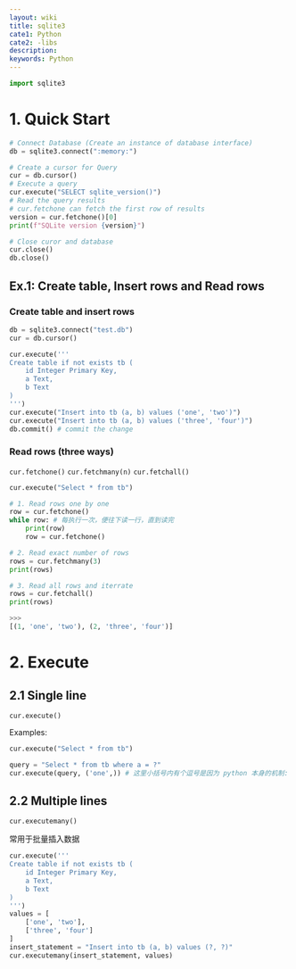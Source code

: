 ```yaml
---
layout: wiki
title: sqlite3
cate1: Python
cate2: -libs
description: 
keywords: Python
---
```


```py
import sqlite3
```

# 1. Quick Start
```py
# Connect Database (Create an instance of database interface)
db = sqlite3.connect(":memory:")

# Create a cursor for Query
cur = db.cursor()
# Execute a query
cur.execute("SELECT sqlite_version()")
# Read the query results
# cur.fetchone can fetch the first row of results
version = cur.fetchone()[0]
print(f"SQLite version {version}")

# Close curor and database
cur.close()
db.close()
```

## Ex.1: Create table, Insert rows and Read rows
### Create table and insert rows
```py
db = sqlite3.connect("test.db")
cur = db.cursor()

cur.execute('''
Create table if not exists tb (
    id Integer Primary Key,
    a Text, 
    b Text
)
''')
cur.execute("Insert into tb (a, b) values ('one', 'two')")
cur.execute("Insert into tb (a, b) values ('three', 'four')")
db.commit() # commit the change
```

### Read rows (three ways)
`cur.fetchone()`
`cur.fetchmany(n)`
`cur.fetchall()`

```py
cur.execute("Select * from tb")

# 1. Read rows one by one
row = cur.fetchone()
while row: # 每执行一次，便往下读一行，直到读完
    print(row)
    row = cur.fetchone()

# 2. Read exact number of rows
rows = cur.fetchmany(3)
print(rows)

# 3. Read all rows and iterrate
rows = cur.fetchall()
print(rows)

>>> 
[(1, 'one', 'two'), (2, 'three', 'four')]
```




# 2. Execute 
## 2.1 Single line
`cur.execute()`

Examples:

```py
cur.execute("Select * from tb")

query = "Select * from tb where a = ?"
cur.execute(query, ('one',)) # 这里小括号内有个逗号是因为 python 本身的机制: 单个元素的 tuple 如果不带逗号就不会被当作一个 tuple
```

## 2.2 Multiple lines
`cur.executemany()`

常用于批量插入数据

```py
cur.execute('''
Create table if not exists tb (
    id Integer Primary Key,
    a Text, 
    b Text
)
''')
values = [
    ['one', 'two'],
    ['three', 'four']
]
insert_statement = "Insert into tb (a, b) values (?, ?)"
cur.executemany(insert_statement, values)
```


